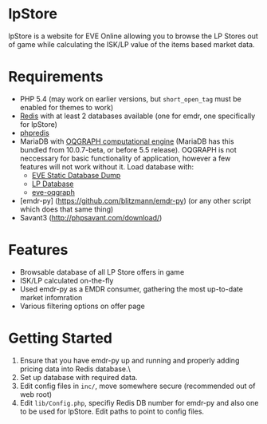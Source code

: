 lpStore
=======

lpStore is a website for EVE Online allowing you to browse the LP Stores out of game while calculating the ISK/LP 
value of the items based market data.

Requirements
============
* PHP 5.4 (may work on earlier versions, but `short_open_tag` must be enabled for themes to work)
* [Redis](http://redis.io/) with at least 2 databases available (one for emdr, one specifically for lpStore)
* [phpredis](https://github.com/nicolasff/phpredis)
* MariaDB with [OQGRAPH computational engine](http://openquery.com.au/node/23) (MariaDB has this bundled from 10.0.7-beta, or before 5.5 release). OQGRAPH is not neccessary for basic functionality of application, however a few features will not work without it. Load database with:
    * [EVE Static Database Dump](https://www.fuzzwork.co.uk/dump/mysql-latest.tar.bz2)
    * [LP Database](https://forums.eveonline.com/default.aspx?g=posts&m=2508255)
    * [eve-oqgraph](https://github.com/blitzmann/eve_oqgraph/)
* [emdr-py] (https://github.com/blitzmann/emdr-py) (or any other script which does that same thing)
* Savant3 (http://phpsavant.com/download/)
    
Features
============
* Browsable database of all LP Store offers in game
* ISK/LP calculated on-the-fly
* Used emdr-py as a EMDR consumer, gathering the most up-to-date market infomration
* Various filtering options on offer page

Getting Started
============
1. Ensure that you have emdr-py up and running and properly adding pricing data into Redis database.\
2. Set up database with required data.
3. Edit config files in `inc/`, move somewhere secure (recommended out of web root)
4. Edit `lib/Config.php`, specifiy Redis DB number for emdr-py and also one to be used for lpStore. Edit paths to point to config files.
